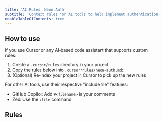 ```yaml
---
title: 'AI Rules: Neon Auth'
subtitle: 'Context rules for AI tools to help implement authentication with Stack Auth and Neon databases'
enableTableOfContents: true
---
```


## How to use

If you use Cursor or any AI-based code assistant that supports custom rules:

1. Create a `.cursor/rules` directory in your project
2. Copy the rules below into `.cursor/rules/neon-auth.mdc`
3. (Optional) Re-index your project in Cursor to pick up the new rules

For other AI tools, use their respective "include file" features:
- GitHub Copilot: Add `#<filename>` in your comments
- Zed: Use the `/file` command

## Rules

<ExternalCodeSnippet
  url="https://raw.githubusercontent.com/neondatabase-labs/ai-rules/main/neon-auth.mdc"
/>
